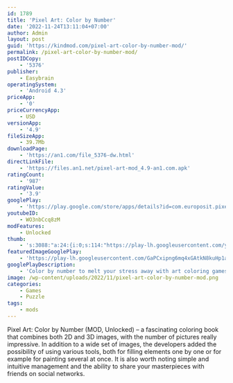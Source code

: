 ```yaml
---
id: 1789
title: 'Pixel Art: Color by Number'
date: '2022-11-24T13:11:04+07:00'
author: Admin
layout: post
guid: 'https://kindmod.com/pixel-art-color-by-number-mod/'
permalink: /pixel-art-color-by-number-mod/
postIDCopy:
    - '5376'
publisher:
    - Easybrain
operatingSystem:
    - 'Android 4.3'
priceApp:
    - '0'
priceCurrencyApp:
    - USD
versionApp:
    - '4.9'
fileSizeApp:
    - 39.7Mb
downloadPage:
    - 'https://an1.com/file_5376-dw.html'
directLinkFile:
    - 'https://files.an1.net/pixel-art-mod_4.9-an1.com.apk'
ratingCount:
    - '987'
ratingValue:
    - '3.9'
googlePlay:
    - 'https://play.google.com/store/apps/details?id=com.europosit.pixelcoloring'
youtubeID:
    - WO3nbCcq8zM
modFeatures:
    - Unlocked
thumb:
    - 's:3088:"a:24:{i:0;s:114:"https://play-lh.googleusercontent.com/yrfa5SUMyeXqsWp8mud01YaxizrvplhG9pHsUUSzmkuMNkfJLJoum9UhmUKHy2dqhQ=w526-h296";i:1;s:115:"https://play-lh.googleusercontent.com/sw_MFNxUyPwC86_r2zRm8-4EZrfZn1EsuGlPjjCoR3lw0SUd1kjcoqwmZfuqoXb1T08=w526-h296";i:2;s:115:"https://play-lh.googleusercontent.com/u7mSbbmjMD8yIOKBG7CDF0ftzPRxxM_2TWibCey66xXHIGcIIpp6WdCJ53JyRsfJqdI=w526-h296";i:3;s:115:"https://play-lh.googleusercontent.com/wU5vBMWnSlnQOx3Cq6-0TYyCj2ggbiNoFgZuh2xVjjmKB_3y6MtZOpzNrgrB2OW8uag=w526-h296";i:4;s:115:"https://play-lh.googleusercontent.com/bBgRo--z-qdz7mNVfX52396qHLYVikxkxw30B3i5DA0qamKPaQJk5XEfvpy3cIw45jo=w526-h296";i:5;s:116:"https://play-lh.googleusercontent.com/vfGwzAF-B__PvnpTBxwI0YwI18zQd7AIHDpYeDu86TO4yAfMXF9hMiBBZBRZhL3HC2r2=w526-h296";i:6;s:114:"https://play-lh.googleusercontent.com/mcfgOjKMWhMPbzsl0iX1qdLyX7mBNC-EPGSFDzhlLDtmX8N_PEdvjWgvxw9SAsXkXw=w526-h296";i:7;s:115:"https://play-lh.googleusercontent.com/iLQMb_R0GO-gZQA450p_mKgenSeRK7v7qHFfq0Up0RFvoSJCtAtpoiG82I-GdEqf6pY=w526-h296";i:8;s:114:"https://play-lh.googleusercontent.com/inP48Vj_PIEvr-ocXPGTr9om2jdF-XCa3FQkM4025swwCyWvo4_6L0nju9ZDVybgag=w526-h296";i:9;s:114:"https://play-lh.googleusercontent.com/ncjqscIPX-Lw08fuS0EQJ8NwaqYjp4VkkEFX6OHp95Cn0KU39XZ0oKuM4cKM9ngrgQ=w526-h296";i:10;s:116:"https://play-lh.googleusercontent.com/6nguDOyuL5tuXPuBC_2RE5cKC8EK8amzUlzIxL9HKgaJ4XMVe9mZpapmY0K4hjh9j4CO=w526-h296";i:11;s:114:"https://play-lh.googleusercontent.com/kgFa56ZYTP7TUwNMBL0o6yBu1KxaeDTqyJwneQE4OCalu9Vpu2k-D0MR-pqJwdNqVw=w526-h296";i:12;s:116:"https://play-lh.googleusercontent.com/CpRYTkeY6Fhw65cOYRXpQxbGpRIdlSkF57twN44R4tv3z6TikeIFbQx9TDWXbRjDToWE=w526-h296";i:13;s:115:"https://play-lh.googleusercontent.com/MXuBvzG3Cgapten5poqRZ50H30W1JmwflLmCPOF-HzKaSsgJhMZcJ_VJ9-PJ1KG--DE=w526-h296";i:14;s:116:"https://play-lh.googleusercontent.com/25huPlnymYUWAka9PYecROMRvj7UjU8BWzhNsRiPIAdbzjdWZKx0k4VPfFgyUmpii5bi=w526-h296";i:15;s:116:"https://play-lh.googleusercontent.com/K5sMNZLa3FRD-YOjPxbMsbT6FbVmFC9O_4KAKVMpu_wWRTBqcyeZnPea5ujR6ni5J0Jx=w526-h296";i:16;s:114:"https://play-lh.googleusercontent.com/HXsdbZfqiuTeYVzy7Ue_x3Kwh5FIBODjrC9TeYGTvQwrCYcHvRkcgfDEoQdhskQknA=w526-h296";i:17;s:115:"https://play-lh.googleusercontent.com/AOXTJA9Vig-JJUEJXJKV8l0GNVIG2TtUzrEa8GehKFTKGBfE3iTQS3hAzyJcXZgurPc=w526-h296";i:18;s:114:"https://play-lh.googleusercontent.com/gO_3lHjCdPm779tP2Jzj0bIAn8QEDK6UgnXFO3ema0cmRGItP2_DKXYZjyooX3VtzQ=w526-h296";i:19;s:115:"https://play-lh.googleusercontent.com/Ca9HO9Q7OpgCg47b3NHG5_APywxGB--olzSYzhPwNvCAf07WGDV9XfSG7skZVNfaYJ4=w526-h296";i:20;s:115:"https://play-lh.googleusercontent.com/rU7e36v0mK8woLaf_tQEeDRhP-1ZArGReAIPG6ydZyMkd0Hm-5PcnHAxzNhBGAu9gYA=w526-h296";i:21;s:115:"https://play-lh.googleusercontent.com/dQstr1lq1pDler2fbL-KSrg582N96UtBXj_UY810Ne2rOyfaqQLC4FuaKuHiCXJX7RA=w526-h296";i:22;s:115:"https://play-lh.googleusercontent.com/GI4BSoWVWq7p2B-psQ6TfSVBFuNsvY5muW7gsK79ygJb79soGkxyVnVuJVJl4hI-5bM=w526-h296";i:23;s:112:"https://play-lh.googleusercontent.com/hJK04C7umHSQb-o-reSqeHhvmTWo5fgZAndtEl5aQ6WIQ6AK5G_RilBcdkflIy8O=w526-h296";}";'
featuredImageGooglePlay:
    - 'https://play-lh.googleusercontent.com/GaPCxipng6mq4xGAtkN8kuHp1aS9ghaxXZ03RNeckS_p01lFRu3_McYpvQ2H9d8Gab4'
googlePlayDescription:
    - 'Color by number to melt your stress away with art coloring games from a top developer! Discover more than 15,000 FREE 2D and 3D artworks or create your own pixel art. Paint by number, relax and enjoy Pixel Art coloring game!Designed by gaming experts and loved by players worldwide, Pixel Art coloring games help you dive into a world of coloring meditation. Choose from a wide range of fascinating artworks and paint by number while having fun!.Whether you are coloring to reduce stress or simply to relax, you’ll love coloring by number with this painting game.'
image: /wp-content/uploads/2022/11/pixel-art-color-by-number-mod.png
categories:
    - Games
    - Puzzle
tags:
    - mods
---
```


Pixel Art: Color by Number (MOD, Unlocked) – a fascinating coloring book that combines both 2D and 3D images, with the number of pictures really impressive. In addition to a wide set of images, the developers added the possibility of using various tools, both for filling elements one by one or for example for painting several at once. It is also worth noting simple and intuitive management and the ability to share your masterpieces with friends on social networks.